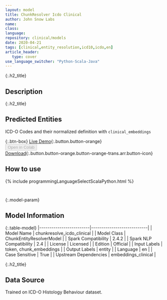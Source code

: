 ```yaml
---
layout: model
title: ChunkResolver Icdo Clinical
author: John Snow Labs
name: 
class: 
language: 
repository: clinical/models
date: 2020-04-21
tags: [clinical,entity_resolution,icd10,icdo,en]
article_header:
   type: cover
use_language_switcher: "Python-Scala-Java"
---
```


{:.h2_title}
## Description 


 {:.h2_title}
## Predicted Entities
ICD-O Codes and their normalized definition with `clinical_embeddings` 

{:.btn-box}
[Live Demo](https://demo.johnsnowlabs.com/healthcare/ER_ICDO/){:.button.button-orange}<br/><button class="button button-orange" disabled>Open in Colab</button><br/>[Download](https://s3.amazonaws.com/auxdata.johnsnowlabs.com/clinical/models/chunkresolve_icdo_clinical_en_2.4.5_2.4_1587491354644.zip){:.button.button-orange.button-orange-trans.arr.button-icon}<br/>

## How to use 
<div class="tabs-box" markdown="1">

{% include programmingLanguageSelectScalaPython.html %}

```python

```

```scala

```
</div>



{:.model-param}
## Model Information
{:.table-model}
|-------------------------|----------------------------|
| Model Name              | chunkresolve_icdo_clinical |
| Model Class             | ChunkEntityResolverModel   |
| Spark Compatibility     | 2.4.2                      |
| Spark NLP Compatibility | 2.4                        |
| License                 | Licensed                   |
| Edition                 | Official                   |
| Input Labels            | token, chunk_embeddings    |
| Output Labels           | entity                     |
| Language                | en                         |
| Case Sensitive          | True                       |
| Upstream Dependencies   | embeddings_clinical        |





{:.h2_title}
## Data Source
Trained on ICD-O Histology Behaviour dataset.

